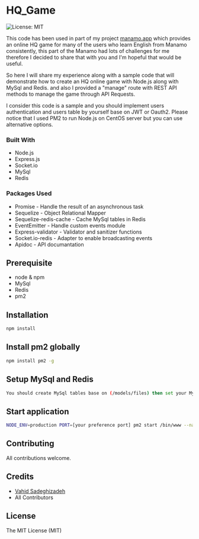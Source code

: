# HQ_Game
![License: MIT](https://img.shields.io/badge/license-MIT-brightgreen.svg?style=flat-square)

This code has been used in part of my project [manamo.app](https://manamo.app) which provides an online HQ game for many of the users who learn English from Manamo consistently, this part of the Manamo had lots of challenges for me therefore I decided to share that with you and I'm hopeful that would be useful.

So here I will share my experience along with a sample code that will demonstrate how to create an HQ online game with Node.js along with MySql and Redis. and also I provided a "manage" route with REST API methods to manage the game through API Requests.

I consider this code is a sample and you should implement users authentication and users table by yourself base on JWT or Oauth2.
Please notice that I used PM2 to run Node.js on CentOS server but you can use alternative options.

### Built With

* Node.js
* Express.js
* Socket.io
* MySql
* Redis

### Packages Used
* Promise - Handle the result of an asynchronous task
* Sequelize - Object Relational Mapper
* Sequelize-redis-cache - Cache MySql tables in Redis
* EventEmitter - Handle custom events module
* Express-validator - Validator and sanitizer functions
* Socket.io-redis - Adapter to enable broadcasting events
* Apidoc - API documantation

## Prerequisite
* node & npm
* MySql
* Redis
* pm2

## Installation
```sh
npm install
```

## Install pm2 globally
```sh
npm install pm2 -g
```

## Setup MySql and Redis
```sh
You should create MySql tables base on (/models/files) then set your MySql and Redis configration in (/config/config.json)
```

## Start application
```sh
NODE_ENV=production PORT=[your preference port] pm2 start /bin/www --name "HQ_Game" --max-memory-restart [your preference memory]

```
## Contributing

All contributions welcome.

## Credits

- [Vahid Sadeghizadeh](https://github.com/vsadeghizade)
- All Contributors

## License

The MIT License (MIT)
